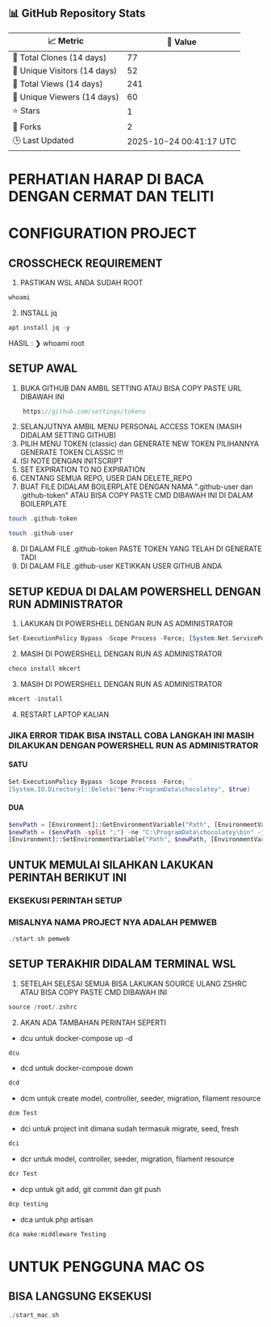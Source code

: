 ## 📊 GitHub Repository Stats

| 📈 Metric                      | 🔢 Value |
|-------------------------------|----------|
| 🧲 Total Clones (14 days)     | <!--CLONE_COUNT--> 77 
| 👤 Unique Visitors (14 days)  | <!--UNIQUE_CLONE--> 52 
| 👀 Total Views (14 days)      | <!--VIEW_COUNT--> 241 
| 🧍 Unique Viewers (14 days)   | <!--UNIQUE_VIEWS--> 60 
| ⭐ Stars                       | <!--STARS--> 1 
| 🍴 Forks                      | <!--FORKS--> 2 
| 🕒 Last Updated               | <!--LAST_UPDATED--> 2025-10-24 00:41:17 UTC 



# PERHATIAN HARAP DI BACA DENGAN CERMAT DAN TELITI
# CONFIGURATION PROJECT
## CROSSCHECK REQUIREMENT
1. PASTIKAN WSL ANDA SUDAH ROOT
```php
whoami
```
2. INSTALL jq
```php
apt install jq -y
```

HASIL :
❯ whoami
root

## SETUP AWAL
1. BUKA GITHUB DAN AMBIL SETTING ATAU BISA COPY PASTE URL DIBAWAH INI
```php
    https://github.com/settings/tokens
```
2. SELANJUTNYA AMBIL MENU PERSONAL ACCESS TOKEN (MASIH DIDALAM SETTING GITHUB)
3. PILIH MENU TOKEN (classic) dan GENERATE NEW TOKEN PILIHANNYA GENERATE TOKEN CLASSIC !!!
4. ISI NOTE DENGAN INITSCRIPT
5. SET EXPIRATION TO NO EXPIRATION
6. CENTANG SEMUA REPO, USER DAN DELETE_REPO
7. BUAT FILE DIDALAM BOILERPLATE DENGAN NAMA ".github-user dan .github-token" ATAU BISA COPY PASTE CMD DIBAWAH INI DI DALAM BOILERPLATE
```php
touch .github-token
```
```php
touch .github-user
```
8. DI DALAM FILE .github-token PASTE TOKEN YANG TELAH DI GENERATE TADI
9. DI DALAM FILE .github-user KETIKKAN USER GITHUB ANDA

## SETUP KEDUA DI DALAM POWERSHELL DENGAN RUN ADMINISTRATOR
1. LAKUKAN DI POWERSHELL DENGAN RUN AS ADMINISTRATOR
```php
Set-ExecutionPolicy Bypass -Scope Process -Force; [System.Net.ServicePointManager]::SecurityProtocol = [System.Net.ServicePointManager]::SecurityProtocol -bor 3072; iex ((New-Object System.Net.WebClient).DownloadString('https://community.chocolatey.org/install.ps1'))
```
2. MASIH DI POWERSHELL DENGAN RUN AS ADMINISTRATOR
```php
choco install mkcert
```
3. MASIH DI POWERSHELL DENGAN RUN AS ADMINISTRATOR
```php
mkcert -install
```
4. RESTART LAPTOP KALIAN

### JIKA ERROR TIDAK BISA INSTALL COBA LANGKAH INI MASIH DILAKUKAN DENGAN POWERSHELL RUN AS ADMINISTRATOR
#### SATU
```php
Set-ExecutionPolicy Bypass -Scope Process -Force; `
[System.IO.Directory]::Delete("$env:ProgramData\chocolatey", $true)
```

#### DUA
```php
$envPath = [Environment]::GetEnvironmentVariable("Path", [EnvironmentVariableTarget]::Machine)
$newPath = ($envPath -split ";") -ne "C:\ProgramData\chocolatey\bin" -join ";"
[Environment]::SetEnvironmentVariable("Path", $newPath, [EnvironmentVariableTarget]::Machine)
```

## UNTUK MEMULAI SILAHKAN LAKUKAN PERINTAH BERIKUT INI 
### EKSEKUSI PERINTAH SETUP
### MISALNYA NAMA PROJECT NYA ADALAH PEMWEB 
```php
./start.sh pemweb
```
## SETUP TERAKHIR DIDALAM TERMINAL WSL
1. SETELAH SELESAI SEMUA BISA LAKUKAN SOURCE ULANG ZSHRC ATAU BISA COPY PASTE CMD DIBAWAH INI
```php
source /root/.zshrc
```
2. AKAN ADA TAMBAHAN PERINTAH SEPERTI
- dcu untuk docker-compose up -d
```php
dcu
```
- dcd untuk docker-compose down
```php
dcd
```
- dcm untuk create model, controller, seeder, migration, filament resource
```php
dcm Test
```
- dci untuk project init dimana sudah termasuk migrate, seed, fresh
```php
dci
```
- dcr untuk model, controller, seeder, migration, filament resource
```php
dcr Test
```
- dcp untuk git add, git commit dan git push
```php
dcp testing
```
- dca untuk php artisan
```php
dca make:middleware Testing
```
# UNTUK PENGGUNA MAC OS
## BISA LANGSUNG EKSEKUSI
```php
./start_mac.sh
```
